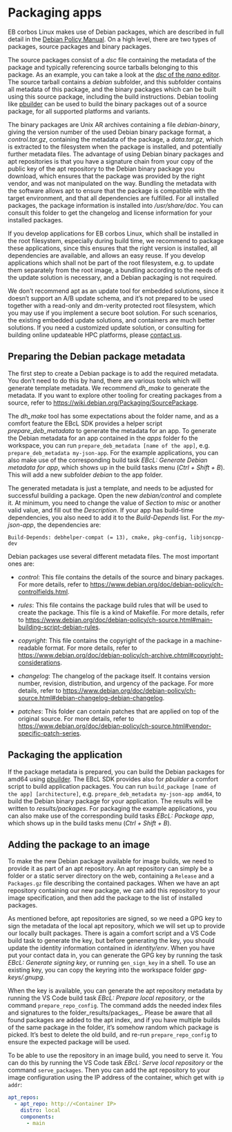 # Packaging apps

EB corbos Linux makes use of Debian packages, which are described in full detail in the [Debian Policy Manual](https://www.debian.org/doc/debian-policy/ch-archive.html). On a high level, there are two types of packages, source packages and binary packages.

The source packages consist of a _dsc_ file containing the metadata of the package and typically referencing source tarballs belonging to this package.
As an example, you can take a look at the [_dsc_ of the _nano_ editor](http://archive.ubuntu.com/ubuntu/pool/main/n/nano/nano_8.1-1.dsc). The source tarball contains a _debian_ subfolder, and this subfolder contains all metadata of this package, and the binary packages which can be built using this source package, including the build instructions.
Debian tooling like [pbuilder](https://wiki.ubuntu.com/PbuilderHowto) can be used to build the binary packages out of a source package, for all supported platforms and variants.


The binary packages are Unix AR archives containing a file _debian-binary_, giving the version number of the used Debian binary package format, a _control.tar.gz_, containing the metadata of the package, a _data.tar.gz_, which is extracted to the filesystem when the package is installed, and potentially further metadata files.
The advantage of using Debian binary packages and apt repositories is that you have a signature chain from your copy of the public key of the apt repository to the Debian binary package you download, which ensures that the package was provided by the right vendor, and was not manipulated on the way.
Bundling the metadata with the software allows apt to ensure that the package is compatible with the target environment, and that all dependencies are fulfilled.
For all installed packages, the package information is installed into _/usr/share/doc_. You can consult this folder to get the changelog and license information for your installed packages.

If you develop applications for EB corbos Linux, which shall be installed in the root filesystem, especially during build time, we recommend to package these applications, since this ensures that the right version is installed, all dependencies are available, and allows an easy reuse.
If you develop applications which shall not be part of the root filesystem, e.g.
to update them separately from the root image, a bundling according to the needs of the update solution is necessary, and a Debian packaging is not required.

We don’t recommend apt as an update tool for embedded solutions, since it doesn’t support an A/B update schema, and it’s not prepared to be used together with a read-only and dm-verity protected root filesystem, which you may use if you implement a secure boot solution.
For such scenarios, the existing embedded update solutions, and containers are much better solutions.
If you need a customized update solution, or consulting for building online updateable HPC platforms, please [contact us](https://www.elektrobit.com/contact-us/).

## Preparing the Debian package metadata

The first step to create a Debian package is to add the required metadata.
You don’t need to do this by hand, there are various tools which will generate template metadata.
We recommend _dh_make_ to generate the metadata.
If you want to explore other tooling for creating packages from a source, refer to https://wiki.debian.org/Packaging/SourcePackage.


The  _dh_make_ tool has some expectations about the folder name, and as a comfort feature the EBcL SDK provides a helper script _prepare_deb_metadata_ to generate the metadata for an app.
To generate the Debian metadata for an app contained in the _apps_ folder fo the workspace, you can run `prepare_deb_metadata [name of the app]`, e.g.
`prepare_deb_metadata my-json-app`. For the example applications, you can also make use of the corresponding build task _EBcL: Generate Debian metadata for app_, which shows up in the build tasks menu (_Ctrl + Shift + B_). This will add a new subfolder _debian_ to the app folder.


The generated metadata is just a template, and needs to be adjusted for successful building a package.
Open the new _debian/control_ and complete it.
At minimum, you need to change the value of  _Section_ to _misc_ or another valid value, and fill out the _Description_. If your app has build-time dependencies, you also need to add it to the _Build-Depends_ list.
For the _my-json-app_, the dependencies are:

```
Build-Depends: debhelper-compat (= 13), cmake, pkg-config, libjsoncpp-dev
```

Debian packages use several different metadata files.
The most important ones are:

- _control_: This file contains the details of the source and binary packages.
For more details, refer to https://www.debian.org/doc/debian-policy/ch-controlfields.html.

- _rules_: This file contains the package build rules that will be used to create the package.
This file is a kind of Makefile.
For more details, refer to https://www.debian.org/doc/debian-policy/ch-source.html#main-building-script-debian-rules.

- _copyright_: This file contains the copyright of the package in a machine-readable format.
For more details, refer to https://www.debian.org/doc/debian-policy/ch-archive.chtml#copyright-considerations.

- _changelog_: The changelog of the package itself.
It contains version number, revision, distribution, and urgency of the package.
For more details, refer to https://www.debian.org/doc/debian-policy/ch-source.html#debian-changelog-debian-changelog.

- _patches_: This folder can contain patches that are applied on top of the original source.
For more details, refer to https://www.debian.org/doc/debian-policy/ch-source.html#vendor-specific-patch-series.

## Packaging the application

If the package metadata is prepared, you can build the Debian packages for amd64 using [pbuilder](https://wiki.ubuntu.com/PbuilderHowto). The EBcL SDK provides also for _pbuilder_ a comfort script to build application packages.
You can run `build_package [name of the app] [architecture]`, e.g.
`prepare_deb_metadata my-json-app amd64`, to build the Debian binary package for your application.
The results will be written to _results/packages_.  For packaging the example applications, you can also make use of the corresponding build tasks _EBcL: Package app_, which shows up in the build tasks menu (_Ctrl + Shift + B_).

## Adding the package to an image

To make the new Debian package available for image builds, we need to provide it as part of an apt repository.
An apt repository can simply be a folder or a static server directory on the web, containing a `Release` and a `Packages.gz` file describing the contained packages.
When we have an apt repository containing our new package, we can add this repository to your image specification, and then add the package to the list of installed packages.

As mentioned before, apt repositories are signed, so we need a GPG key to sign the metadata of the local apt repository, which we will set up to provide our locally built packages.
There is again a comfort script and a VS Code build task to generate the key, but before generating the key, you should update the identity information contained in _identity/env_. When you have put your contact data in, you can generate the GPG key by running the task _EBcL: Generate signing key_, or running `gen_sign_key` in a shell.
To use an existing key, you can copy the keyring into the workspace folder _gpg-keys/.gnupg_.

When the key is available, you can generate the apt repository metadata by running the VS Code build task _EBcL: Prepare local repository_, or the command `prepare_repo_config`. The command adds the needed index files and signatures to the folder_results/packages_. Please be aware that all found packages are added to the apt index, and if you have multiple builds of the same package in the folder, it’s somehow random which package is picked.
It’s best to delete the old build, and re-run `prepare_repo_config` to ensure the expected package will be used.

To be able to use the repository in an image build, you need to serve it.
You can do this by running the VS Code task _EBcL: Serve local repository_ or the command `serve_packages`. Then you can add the apt repository to your image configuration using the IP address of the container, which get with `ip addr`:

```yaml
apt_repos:
  - apt_repo: http://<Container IP>
    distro: local
    components:
      - main
```
